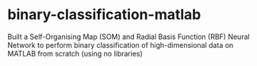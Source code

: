 # binary-classification-matlab
Built a Self-Organising Map (SOM) and Radial Basis Function (RBF) Neural Network to perform binary classification of high-dimensional data on MATLAB from scratch (using no libraries)
